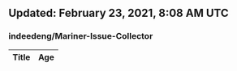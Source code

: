 ## Updated: February 23, 2021, 8:08 AM UTC


### indeedeng/Mariner-Issue-Collector
|**Title**|**Age**|
|:----|:----|